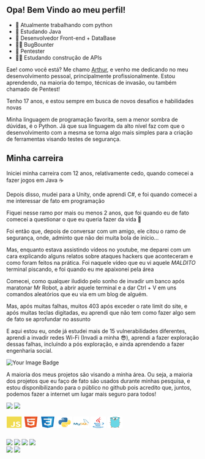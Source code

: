 ## Opa! Bem Vindo ao meu perfil!

<!-- INACREDITÁVEL QUE TU ACHOU ESSA MENSAGEM :) -->

- 🤖 Atualmente trabalhando com python
- 🔭 Estudando Java
- 🏬 Desenvolvedor Front-end + DataBase
- 👨‍💼 BugBounter
- 👾 Pentester
- 💪🏻 Estudando construção de APIs

Eae! como você está? Me chamo <a href="https://github.com/HeyTenebrisVenator">Arthur</a>, e venho me dedicando no meu desenvolvimento pessoal, principalmente profissionalmente. Estou aprendendo, na maioria do tempo, técnicas de invasão, ou também chamado de Pentest!

Tenho 17 anos, e estou sempre em busca de novos desafios e habilidades novas

Minha linguagem de programação favorita, sem a menor sombra de dúvidas, é o Python. Já que sua linguagem da alto nível faz com que o desenvolvimento com a mesma se torna algo mais simples para a criação de ferramentas visando testes de segurança.

## Minha carreira
Iniciei minha carreira com 12 anos, relativamente cedo, quando comecei a fazer jogos em Java ☕

Depois disso, mudei para a Unity, onde aprendi C#, e foi quando comecei a me interessar de fato em programação

Fiquei nesse ramo por mais ou menos 2 anos, que foi quando eu de fato comecei a questionar o que eu queria fazer da vida 🤔

Foi então que, depois de conversar com um amigo, ele citou o ramo de segurança, onde, adminto que não dei muita bola de início...

Mas, enquanto estava assistindo vídeos no youtube, me deparei com um cara explicando alguns relatos sobre ataques hackers que aconteceram e como foram feitos na prática. Foi naquele vídeo que eu vi aquele *MALDITO* terminal piscando, e foi quando eu me apaixonei pela área

Comecei, como qualquer iludido pelo sonho de invadir um banco após maratonar Mr Robot, a abrir aquele terminal e a dar Ctrl + V em uns comandos aleatórios que eu via em um blog de alguém.

Mas, após muitas falhas, muitos 403 após exceder o rate limit do site, e após muitas teclas digitadas, eu aprendi que não tem como fazer algo sem de fato se aprofundar no assunto

E aqui estou eu, onde já estudei mais de 15 vulnerabilidades diferentes, aprendi a invadir redes Wi-Fi (Invadi a minha 😎), aprendi a fazer exploração dessas falhas, incluíndo a pós exploração, e ainda aprendendo a fazer engenharia social.

<img src="https://tryhackme-badges.s3.amazonaws.com/arthurjww.png" alt="Your Image Badge" />


A maioria dos meus projetos são visando a minha área. Ou seja, a maioria dos projetos que eu faço de fato são usados durante minhas pesquisa, e estou disponibilizando para o público no github pois acredito que, juntos, podemos fazer a internet um lugar mais seguro para todos!

<img height="180em" src="https://github-readme-stats.vercel.app/api?username=HeyTenebrisVenator&show_icons=true&theme=dark"/>
<img height="180em" src="https://github-readme-stats.vercel.app/api/top-langs?username=HeyTenebrisVenator&show_icons=true&theme=dark"/>
<div style="display: inline_block"><br>
  <img align="center" height="30" width="40" src="https://raw.githubusercontent.com/devicons/devicon/master/icons/javascript/javascript-plain.svg">
  <img align="center" height="30" width="40" src="https://raw.githubusercontent.com/devicons/devicon/master/icons/html5/html5-original.svg">
  <img align="center" height="30" width="40" src="https://raw.githubusercontent.com/devicons/devicon/master/icons/css3/css3-original.svg">
  <img align="center" height="30" width="40" src="https://raw.githubusercontent.com/devicons/devicon/master/icons/python/python-original.svg">
  <img align="center" height="30" width="40" src="https://github.com/devicons/devicon/blob/master/icons/mysql/mysql-original-wordmark.svg">
    <img align="center" height="30" width="40" src="https://github.com/devicons/devicon/blob/master/icons/java/java-original.svg">
  <img align="center" height="30" width="40" src="https://github.com/devicons/devicon/blob/master/icons/go/go-original.svg">
</div>
  
  ##
 
<div> 
  <a href="https://www.instagram.com/arthurjww/" target="_blank"><img src="https://img.shields.io/badge/-Instagram-%23E4405F?style=for-the-badge&logo=instagram&logoColor=white" target="_blank"></a>
  <a href="mailto:arthur.johann.witt@gmail.com"><img src="https://img.shields.io/badge/-Gmail-%23333?style=for-the-badge&logo=gmail&logoColor=white" target="_blank"></a>
  <a href="https://www.linkedin.com/in/arthur-witt-a4a8b531b/" target="_blank"><img src="https://img.shields.io/badge/-LinkedIn-%230077B5?style=for-the-badge&logo=linkedin&logoColor=white" target="_blank"></a> 
  <a href="https://tryhackme.com/p/arthurjww" target="_blank"><img src="https://img.shields.io/badge/-TryHackMe-red?style=for-the-badge&logo=tryhackme" target="_blank"></a> </div>
  <a href="https://hackerone.com/tenebris_venator" target="_blank"><img src="https://img.shields.io/badge/-HackerOne-black?style=for-the-badge&logo=hackerone" target="_blank"></a> </div>
  <a href="https://bugcrowd.com/Tenebris_Venator" target="_blank"><img src="https://img.shields.io/badge/-BugCrowd-orange?style=for-the-badge&logo=bugcrowd" target="_blank"></a> </div>
  
